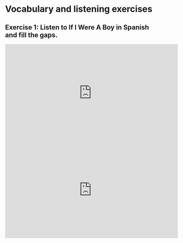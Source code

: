 <h1>Vocabulary and listening exercises</h1>
<h2>Exercise 1: Listen to If I Were A Boy in Spanish and fill the gaps.</h2>

<iframe width="560" height="315" src="https://www.youtube.com/embed/reNbbLSwRlE" frameborder="0" allow="accelerometer; autoplay; encrypted-media; gyroscope; picture-in-picture" allowfullscreen></iframe>

<iframe src="https://h5p.org/h5p/embed/345734" width="560" height="315" frameborder="0" allowfullscreen="allowfullscreen"></iframe>

